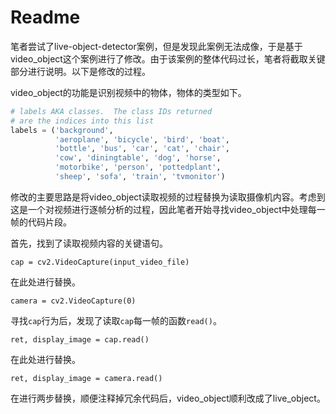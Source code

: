 # Readme

笔者尝试了live-object-detector案例，但是发现此案例无法成像，于是基于video_object这个案例进行了修改。由于该案例的整体代码过长，笔者将截取关键部分进行说明。以下是修改的过程。

video_object的功能是识别视频中的物体，物体的类型如下。

```python
# labels AKA classes.  The class IDs returned
# are the indices into this list
labels = ('background',
          'aeroplane', 'bicycle', 'bird', 'boat',
          'bottle', 'bus', 'car', 'cat', 'chair',
          'cow', 'diningtable', 'dog', 'horse',
          'motorbike', 'person', 'pottedplant',
          'sheep', 'sofa', 'train', 'tvmonitor')
```

修改的主要思路是将video_object读取视频的过程替换为读取摄像机内容。考虑到这是一个对视频进行逐帧分析的过程，因此笔者开始寻找video_object中处理每一帧的代码片段。

首先，找到了读取视频内容的关键语句。

`cap = cv2.VideoCapture(input_video_file)`

在此处进行替换。

`camera = cv2.VideoCapture(0)`

寻找`cap`行为后，发现了读取`cap`每一帧的函数`read()`。

`ret, display_image = cap.read()`

在此处进行替换。

`ret, display_image = camera.read()`

在进行两步替换，顺便注释掉冗余代码后，video_object顺利改成了live_object。